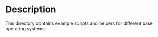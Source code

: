 Description
===========

This directory contains example scripts and helpers for different base
operating systems.  

